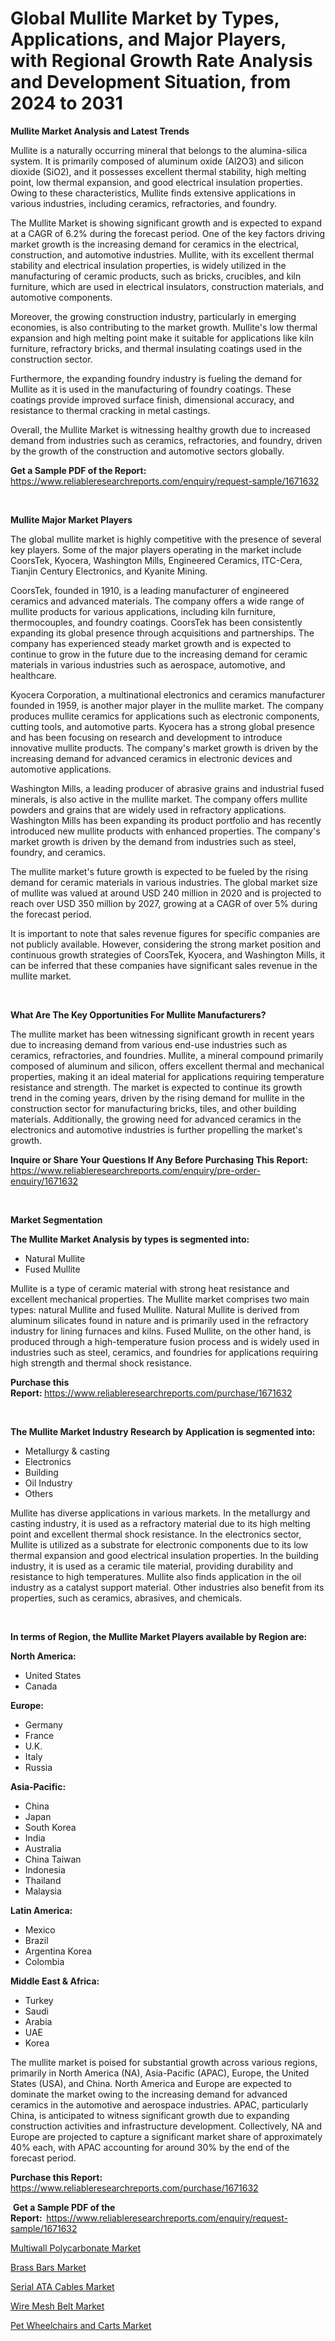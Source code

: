 <p><h1>Global Mullite Market by Types, Applications, and Major Players, with Regional Growth Rate Analysis and Development Situation, from 2024 to 2031</h1></p><p><strong>Mullite Market Analysis and Latest Trends</strong></p>
<p><p>Mullite is a naturally occurring mineral that belongs to the alumina-silica system. It is primarily composed of aluminum oxide (Al2O3) and silicon dioxide (SiO2), and it possesses excellent thermal stability, high melting point, low thermal expansion, and good electrical insulation properties. Owing to these characteristics, Mullite finds extensive applications in various industries, including ceramics, refractories, and foundry.</p><p>The Mullite Market is showing significant growth and is expected to expand at a CAGR of 6.2% during the forecast period. One of the key factors driving market growth is the increasing demand for ceramics in the electrical, construction, and automotive industries. Mullite, with its excellent thermal stability and electrical insulation properties, is widely utilized in the manufacturing of ceramic products, such as bricks, crucibles, and kiln furniture, which are used in electrical insulators, construction materials, and automotive components.</p><p>Moreover, the growing construction industry, particularly in emerging economies, is also contributing to the market growth. Mullite's low thermal expansion and high melting point make it suitable for applications like kiln furniture, refractory bricks, and thermal insulating coatings used in the construction sector.</p><p>Furthermore, the expanding foundry industry is fueling the demand for Mullite as it is used in the manufacturing of foundry coatings. These coatings provide improved surface finish, dimensional accuracy, and resistance to thermal cracking in metal castings.</p><p>Overall, the Mullite Market is witnessing healthy growth due to increased demand from industries such as ceramics, refractories, and foundry, driven by the growth of the construction and automotive sectors globally.</p></p>
<p><strong>Get a Sample PDF of the Report:&nbsp;</strong> <a href="https://www.reliableresearchreports.com/enquiry/request-sample/1671632">https://www.reliableresearchreports.com/enquiry/request-sample/1671632</a></p>
<p>&nbsp;</p>
<p><strong>Mullite Major Market Players</strong></p>
<p><p>The global mullite market is highly competitive with the presence of several key players. Some of the major players operating in the market include CoorsTek, Kyocera, Washington Mills, Engineered Ceramics, ITC-Cera, Tianjin Century Electronics, and Kyanite Mining.</p><p>CoorsTek, founded in 1910, is a leading manufacturer of engineered ceramics and advanced materials. The company offers a wide range of mullite products for various applications, including kiln furniture, thermocouples, and foundry coatings. CoorsTek has been consistently expanding its global presence through acquisitions and partnerships. The company has experienced steady market growth and is expected to continue to grow in the future due to the increasing demand for ceramic materials in various industries such as aerospace, automotive, and healthcare.</p><p>Kyocera Corporation, a multinational electronics and ceramics manufacturer founded in 1959, is another major player in the mullite market. The company produces mullite ceramics for applications such as electronic components, cutting tools, and automotive parts. Kyocera has a strong global presence and has been focusing on research and development to introduce innovative mullite products. The company's market growth is driven by the increasing demand for advanced ceramics in electronic devices and automotive applications.</p><p>Washington Mills, a leading producer of abrasive grains and industrial fused minerals, is also active in the mullite market. The company offers mullite powders and grains that are widely used in refractory applications. Washington Mills has been expanding its product portfolio and has recently introduced new mullite products with enhanced properties. The company's market growth is driven by the demand from industries such as steel, foundry, and ceramics.</p><p>The mullite market's future growth is expected to be fueled by the rising demand for ceramic materials in various industries. The global market size of mullite was valued at around USD 240 million in 2020 and is projected to reach over USD 350 million by 2027, growing at a CAGR of over 5% during the forecast period.</p><p>It is important to note that sales revenue figures for specific companies are not publicly available. However, considering the strong market position and continuous growth strategies of CoorsTek, Kyocera, and Washington Mills, it can be inferred that these companies have significant sales revenue in the mullite market.</p></p>
<p>&nbsp;</p>
<p><strong>What Are The Key Opportunities For Mullite Manufacturers?</strong></p>
<p><p>The mullite market has been witnessing significant growth in recent years due to increasing demand from various end-use industries such as ceramics, refractories, and foundries. Mullite, a mineral compound primarily composed of aluminum and silicon, offers excellent thermal and mechanical properties, making it an ideal material for applications requiring temperature resistance and strength. The market is expected to continue its growth trend in the coming years, driven by the rising demand for mullite in the construction sector for manufacturing bricks, tiles, and other building materials. Additionally, the growing need for advanced ceramics in the electronics and automotive industries is further propelling the market's growth.</p></p>
<p><strong>Inquire or Share Your Questions If Any Before Purchasing This Report:</strong> <a href="https://www.reliableresearchreports.com/enquiry/pre-order-enquiry/1671632">https://www.reliableresearchreports.com/enquiry/pre-order-enquiry/1671632</a></p>
<p>&nbsp;</p>
<p><strong>Market Segmentation</strong></p>
<p><strong>The Mullite Market Analysis by types is segmented into:</strong></p>
<p><ul><li>Natural Mullite</li><li>Fused Mullite</li></ul></p>
<p><p>Mullite is a type of ceramic material with strong heat resistance and excellent mechanical properties. The Mullite market comprises two main types: natural Mullite and fused Mullite. Natural Mullite is derived from aluminum silicates found in nature and is primarily used in the refractory industry for lining furnaces and kilns. Fused Mullite, on the other hand, is produced through a high-temperature fusion process and is widely used in industries such as steel, ceramics, and foundries for applications requiring high strength and thermal shock resistance.</p></p>
<p><strong>Purchase this Report:&nbsp;</strong><a href="https://www.reliableresearchreports.com/purchase/1671632">https://www.reliableresearchreports.com/purchase/1671632</a></p>
<p>&nbsp;</p>
<p><strong>The Mullite Market Industry Research by Application is segmented into:</strong></p>
<p><ul><li>Metallurgy & casting</li><li>Electronics</li><li>Building</li><li>Oil Industry</li><li>Others</li></ul></p>
<p><p>Mullite has diverse applications in various markets. In the metallurgy and casting industry, it is used as a refractory material due to its high melting point and excellent thermal shock resistance. In the electronics sector, Mullite is utilized as a substrate for electronic components due to its low thermal expansion and good electrical insulation properties. In the building industry, it is used as a ceramic tile material, providing durability and resistance to high temperatures. Mullite also finds application in the oil industry as a catalyst support material. Other industries also benefit from its properties, such as ceramics, abrasives, and chemicals.</p></p>
<p>&nbsp;</p>
<p><strong>In terms of Region, the Mullite Market Players available by Region are:</strong></p>
<p>
    <p> <strong> North America: </strong>
        <ul>
            <li>United States</li>
            <li>Canada</li>
        </ul>
        </p> 
    <p> <strong> Europe: </strong>
        <ul>
            <li>Germany</li>
            <li>France</li>
            <li>U.K.</li>
            <li>Italy</li>
            <li>Russia</li>
        </ul>
        </p> 
    <p> <strong> Asia-Pacific: </strong>
        <ul>
            <li>China</li>
            <li>Japan</li>
            <li>South Korea</li>
            <li>India</li>
            <li>Australia</li>
            <li>China Taiwan</li>
            <li>Indonesia</li>
            <li>Thailand</li>
            <li>Malaysia</li>
        </ul>
        </p> 
    <p> <strong> Latin America: </strong>
        <ul>
            <li>Mexico</li>
            <li>Brazil</li>
            <li>Argentina Korea</li>
            <li>Colombia</li>
        </ul>
        </p> 
    <p> <strong> Middle East & Africa: </strong>
        <ul>
            <li>Turkey</li>
            <li>Saudi</li>
            <li>Arabia</li>
            <li>UAE</li>
            <li>Korea</li>
        </ul>
    </p>
    </p>
<p><p>The mullite market is poised for substantial growth across various regions, primarily in North America (NA), Asia-Pacific (APAC), Europe, the United States (USA), and China. North America and Europe are expected to dominate the market owing to the increasing demand for advanced ceramics in the automotive and aerospace industries. APAC, particularly China, is anticipated to witness significant growth due to expanding construction activities and infrastructure development. Collectively, NA and Europe are projected to capture a significant market share of approximately 40% each, with APAC accounting for around 30% by the end of the forecast period.</p></p>
<p><strong>Purchase this Report: </strong><a href="https://www.reliableresearchreports.com/purchase/1671632">https://www.reliableresearchreports.com/purchase/1671632</a></p>
<p>&nbsp;<strong>Get a Sample PDF of the Report:&nbsp;&nbsp;</strong><a href="https://www.reliableresearchreports.com/enquiry/request-sample/1671632">https://www.reliableresearchreports.com/enquiry/request-sample/1671632</a></p>
<p><strong></strong></p>
<p><p><a href="https://medium.com/@bartonhintz/multiwall-polycarbonate-market-exploring-market-share-market-trends-and-future-growth-066e86356c09">Multiwall Polycarbonate Market</a></p><p><a href="https://medium.com/@bartonhintz/brass-bars-market-exploring-market-share-market-trends-and-future-growth-40851acf6a2b">Brass Bars Market</a></p><p><a href="https://github.com/melchekhinf/Market-Research-Report-List-2/blob/main/serial-ata-cables-market.md">Serial ATA Cables Market</a></p><p><a href="https://medium.com/@bartonhintz/analyzing-wire-mesh-belt-market-global-industry-perspective-and-forecast-2024-to-2031-4a5676d0139e">Wire Mesh Belt Market</a></p><p><a href="https://github.com/sndrkn/Market-Research-Report-List-2/blob/main/pet-wheelchairs-and-carts-market.md">Pet Wheelchairs and Carts Market</a></p></p>